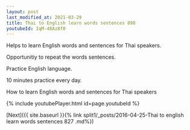 ```yaml
---
layout: post
last_modified_at: 2021-03-29
title: Thai to English learn words sentences 898 
youtubeId: IqM-48Az8f0
---
```

 
 
Helps to learn English words and sentences for Thai speakers.

Opportunitiy to repeat the words sentences. 

Practice English language. 
 
10 minutes practice every day. 
 
How to learn English words and sentences for Thai speakers 
 
{% include youtubePlayer.html id=page.youtubeId %}
 
 
[Next]({{ site.baseurl }}{% link  split1/_posts/2016-04-25-Thai to english learn words sentences 827 .md%})
 
